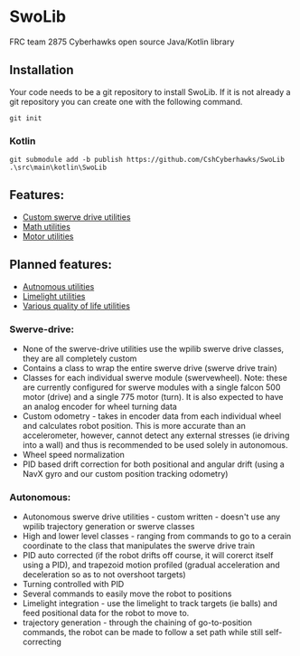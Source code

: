 # SwoLib

FRC team 2875 Cyberhawks open source Java/Kotlin library

## Installation

Your code needs to be a git repository to install SwoLib. If it is not already a git repository you can create one with the following command.

```
git init
```

### Kotlin

```
git submodule add -b publish https://github.com/CshCyberhawks/SwoLib .\src\main\kotlin\SwoLib
```

## Features:

- [Custom swerve drive utilities](#swerve-drive)
- [Math utilities](Math)
- [Motor utilities](Motors)

## Planned features:

- [Autnomous utilities](#autonomous)
- [Limelight utilities](Limelight)
- [Various quality of life utilities](QOL)

### Swerve-drive:

- None of the swerve-drive utilities use the wpilib swerve drive classes, they are all completely custom
- Contains a class to wrap the entire swerve drive (swerve drive train)
- Classes for each individual swerve module (swervewheel). Note: these are currently configured for swerve modules with a single falcon 500 motor (drive) and a single 775 motor (turn). It is also expected to have an analog encoder for wheel turning data
- Custom odometry - takes in encoder data from each individual wheel and calculates robot position. This is more accurate than an accelerometer, however, cannot detect any external stresses (ie driving into a wall) and thus is recommended to be used solely in autonomous.
- Wheel speed normalization
- PID based drift correction for both positional and angular drift (using a NavX gyro and our custom position tracking odometry)

### Autonomous:

- Autonomous swerve drive utilities - custom written - doesn't use any wpilib trajectory generation or swerve classes
- High and lower level classes - ranging from commands to go to a cerain coordinate to the class that manipulates the swerve drive train
- PID auto corrected (if the robot drifts off course, it will corerct itself using a PID), and trapezoid motion profiled (gradual acceleration and deceleration so as to not overshoot targets)
- Turning controlled with PID
- Several commands to easily move the robot to positions
- Limelight integration - use the limelight to track targets (ie balls) and feed positional data for the robot to move to.
- trajectory generation - through the chaining of go-to-position commands, the robot can be made to follow a set path while still self-correcting
